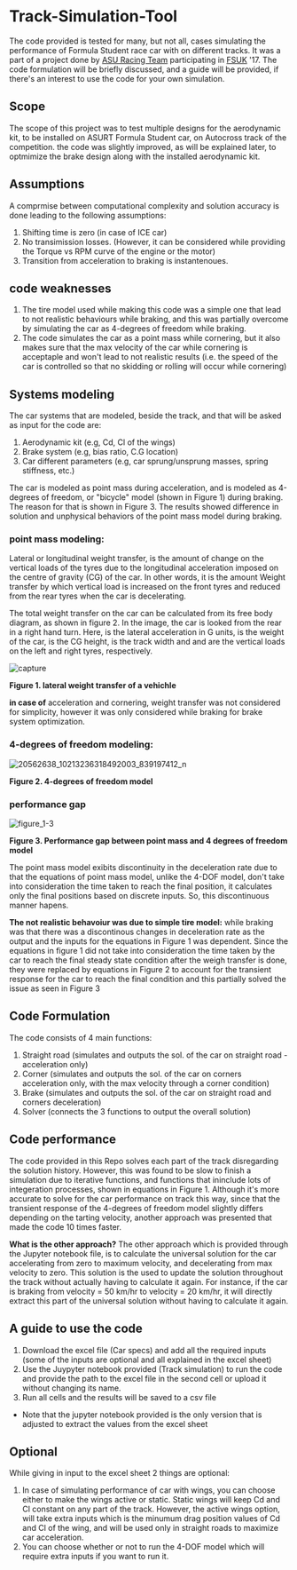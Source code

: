 # Track-Simulation-Tool
The code provided is tested for many, but not all, cases simulating the performance of Formula Student race car with on different tracks. It was a part of a project done by [ASU Racing Team](http://asuracingteam.org/) participating in [FSUK](https://www.imeche.org/events/formula-student) '17. The code formulation will be briefly discussed, and a guide will be provided, if there's an interest to use the code for your own simulation.

## Scope
The scope of this project was to test multiple designs for the aerodynamic kit, to be installed on ASURT Formula Student car, on Autocross track of the competition. the code was slightly improved, as will be explained later, to optmimize the brake design along with the installed aerodynamic kit.

## Assumptions 
A comprmise between computational complexity and solution accuracy is done leading to the following assumptions:
1. Shifting time is zero (in case of ICE car)
2. No transimission losses. (However, it can be considered while providing the Torque vs RPM curve of the engine or the motor)
3. Transition from acceleration to braking is instantenoues. 

## code weaknesses
1. The tire model used while making this code was a simple one that lead to not realistic behaviours while braking, and this was partially overcome by simulating the car as 4-degrees of freedom while braking.
2. The code simulates the car as a point mass while cornering, but it also makes sure that the max velocity of the car while cornering is acceptaple and won't lead to not realistic results (i.e. the speed of the car is controlled so that no skidding or rolling will occur while cornering)

## Systems modeling 
The car systems that are modeled, beside the track, and that will be asked as input for the code are:
1. Aerodynamic kit (e.g, Cd, Cl of the wings)
2. Brake system (e.g, bias ratio, C.G location)
3. Car different parameters (e.g, car sprung/unsprung masses, spring stiffness, etc.)

The car is modeled as point mass during acceleration, and is modeled as 4-degrees of freedom, or "bicycle" model (shown in Figure 1) during braking. The reason for that is shown in Figure 3. The results showed difference in solution and unphysical behaviors of the point mass model during braking.

### point mass modeling:
Lateral or longitudinal weight transfer, is the amount of change on the vertical loads of the tyres due to the longitudinal acceleration imposed on the centre of gravity (CG) of the car. In other words, it is the amount Weight transfer by which vertical load is increased on the front tyres and reduced from the rear tyres when the car is decelerating.
 
The total weight transfer on the car can be calculated from its free body diagram, as shown in figure 2. In the image, the car is looked from the rear in a right hand turn. Here,  is the lateral acceleration in G units,  is the weight of the car,  is the CG height,  is the track width and and  are the vertical loads on the left and right tyres, respectively.

![capture](https://user-images.githubusercontent.com/27374894/46210505-2ff1f500-c331-11e8-9503-81139d68f11f.PNG)

**Figure 1. lateral weight transfer of a vehichle** 

**in case of** acceleration and cornering, weight transfer was not considered for simplicity, however it was only considered while braking for brake system optimization. 

### 4-degrees of freedom modeling:

![20562638_10213236318492003_839197412_n](https://user-images.githubusercontent.com/27374894/46210573-5f086680-c331-11e8-9b81-287a8748ce62.png)

**Figure 2. 4-degrees of freedom model** 

### performance gap

![figure_1-3](https://user-images.githubusercontent.com/27374894/46210603-72b3cd00-c331-11e8-8162-64771587c97f.png)

**Figure 3. Performance gap between point mass and 4 degrees of freedom model** 

The point mass model exibits discontinuity in the deceleration rate due to that the equations of point mass model, unlike the 4-DOF model, don't take into consideration the time taken to reach the final position, it calculates only the final positions based on discrete inputs. So, this discontinuous manner hapens.

**The not realistic behavoiur was due to simple tire model:** while braking was that there was a discontinous changes in deceleration rate as the output and the inputs for the equations in Figure 1 was dependent. Since the equations in figure 1 did not take into consideration the time taken by the car to reach the final steady state condition after the weigh transfer is done, they were replaced by equations in Figure 2 to account for the transient response for the car to reach the final condition and this partially solved the issue  as seen in Figure 3 

## Code Formulation
The code consists of 4 main functions:
1. Straight road (simulates and outputs the sol. of the car on straight road - acceleration only)
2. Corner (simulates and outputs the sol. of the car on corners acceleration only, with the max velocity through a corner condition)
3. Brake (simulates and outputs the sol. of the car on straight road and corners deceleration)
4. Solver (connects the 3 functions to output the overall solution)

## Code performance
The code provided in this Repo solves each part of the track disregarding the solution history. However, this was found to be slow to finish a simulation due to iterative functions, and functions that ininclude lots of integeration processes, shown in equations in Figure 1. Although it's more accurate to solve for the car performance on track this way, since that the transient response of the 4-degrees of freedom model slightly differs depending on the tarting velocity, another approach was presented that made the code 10 times faster.

**What is the other approach?**
The other approach which is provided through the Jupyter notebook file, is to calculate the universal solution for the car accelerating from zero to maximum velocity, and decelerating from max velocity to zero. This solution is the used to update the solution throughout the track without actually having to calculate it again. For instance, if the car is braking from velocity = 50 km/hr to velocity = 20 km/hr, it will directly extract this part of the universal solution without having to calculate it again.

## A guide to use the code
1. Download the excel file (Car specs) and add all the required inputs (some of the inputs are optional and all explained in the excel sheet)
2. Use the Juypyter notebook provided (Track simulation) to run the code and provide the path to the excel file in the second cell or upload it without changing its name.
3. Run all cells and the results will be saved to a csv file

* Note that the jupyter notebook provided is the only version that is adjusted to extract the values from the excel sheet

## Optional
While giving in input to the excel sheet 2 things are optional:
1. In case of simulating performance of car with wings, you can choose either to make the wings active or static. Static wings will keep Cd and Cl constant on any part of the track. However, the active wings option, will take extra inputs which is the minumum drag position values of Cd and Cl of the wing, and will be used only in straight roads to maximize car acceleration.
2. You can choose whether or not to run the 4-DOF model which will require extra inputs if you want to run it.
